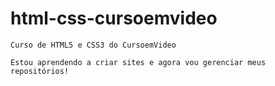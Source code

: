 # html-css-cursoemvideo
 
    Curso de HTML5 e CSS3 do CursoemVideo
    
    Estou aprendendo a criar sites e agora vou gerenciar meus repositórios!